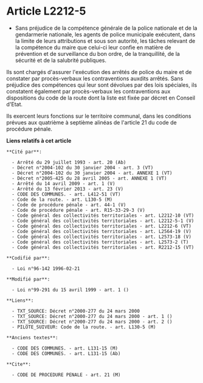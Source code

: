 # Article L2212-5

- Sans préjudice de la compétence générale de la police nationale et de la gendarmerie nationale, les agents de police
municipale exécutent, dans la limite de leurs attributions et sous son autorité, les tâches relevant de la compétence du
maire que celui-ci leur confie en matière de prévention et de surveillance du bon ordre, de la tranquillité, de la sécurité
et de la salubrité publiques.

Ils sont chargés d'assurer l'exécution des arrêtés de police du maire et de constater par procès-verbaux les contraventions
auxdits arrêtés. Sans préjudice des compétences qui leur sont dévolues par des lois spéciales, ils constatent également par
procès-verbaux les contraventions aux dispositions du code de la route dont la liste est fixée par décret en Conseil d'Etat.

Ils exercent leurs fonctions sur le territoire communal, dans les conditions prévues aux quatrième à septième alinéas de
l'article 21 du code de procédure pénale.

**Liens relatifs à cet article**

	**Cité par**:

	  - Arrêté du 29 juillet 1993 - art. 20 (Ab)
	  - Décret n°2004-102 du 30 janvier 2004 - art. 3 (VT)
	  - Décret n°2004-102 du 30 janvier 2004 - art. ANNEXE 1 (VT)
	  - Décret n°2005-425 du 28 avril 2005 - art. ANNEXE 1 (VT)
	  - Arrêté du 14 avril 2009 - art. 1 (V)
	  - Arrêté du 13 février 2013 - art. 23 (V)
	  - CODE DES COMMUNES. - art. L412-51 (VT)
	  - Code de la route. - art. L130-5 (M)
	  - Code de procédure pénale - art. 44-1 (V)
	  - Code de procédure pénale - art. R15-33-29-3 (V)
	  - Code général des collectivités territoriales - art. L2212-10 (VT)
	  - Code général des collectivités territoriales - art. L2212-5-1 (V)
	  - Code général des collectivités territoriales - art. L2212-6 (VT)
	  - Code général des collectivités territoriales - art. L2564-19 (V)
	  - Code général des collectivités territoriales - art. L2573-18 (V)
	  - Code général des collectivités territoriales - art. L2573-2 (T)
	  - Code général des collectivités territoriales - art. R2212-15 (VT)

	**Codifié par**:

	  - Loi n°96-142 1996-02-21

	**Modifié par**:

	  - Loi n°99-291 du 15 avril 1999 - art. 1 ()

	**Liens**:

	  - TXT_SOURCE: Décret n°2000-277 du 24 mars 2000
	  - TXT_SOURCE: Décret n°2000-277 du 24 mars 2000 - art. 1 ()
	  - TXT_SOURCE: Décret n°2000-277 du 24 mars 2000 - art. 2 ()
	  - PILOTE_SUIVEUR: Code de la route. - art. L130-5 (M)

	**Anciens textes**:

	  - CODE DES COMMUNES. - art. L131-15 (M)
	  - CODE DES COMMUNES. - art. L131-15 (Ab)

	**Cite**:

	  - CODE DE PROCEDURE PENALE - art. 21 (M)
